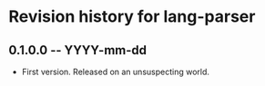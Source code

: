 # Revision history for lang-parser

## 0.1.0.0 -- YYYY-mm-dd

* First version. Released on an unsuspecting world.
